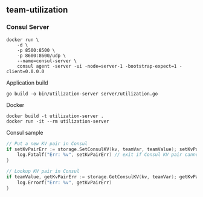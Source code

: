 ## team-utilization

### Consul Server
```console
docker run \
    -d \
    -p 8500:8500 \
    -p 8600:8600/udp \
    --name=consul-server \
    consul agent -server -ui -node=server-1 -bootstrap-expect=1 -client=0.0.0.0
```

Application build 
```console
go build -o bin/utilization-server server/utilization.go
```

Docker
```console
docker build -t utilization-server .
docker run -it --rm utilization-server
```

Consul sample
```go
// Put a new KV pair in Consul
if setKvPairErr := storage.SetConsulKV(kv, teamVar, teamValue); setKvPairErr != nil {
    log.Fatalf("Err: %v", setKvPairErr) // exit if Consul KV pair cannot be set
}

// Lookup KV pair in Consul
if teamValue, getKvPairErr := storage.GetConsulKV(kv, teamVar); getKvPairErr != nil {
    log.Errorf("Err: %v", getKvPairErr)
}
```
